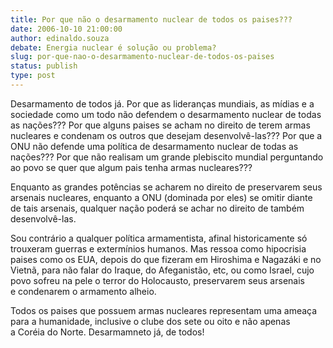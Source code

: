 ```yaml
---
title: Por que não o desarmamento nuclear de todos os paises???
date: 2006-10-10 21:00:00
author: edinaldo.souza
debate: Energia nuclear é solução ou problema?
slug: por-que-nao-o-desarmamento-nuclear-de-todos-os-paises
status: publish 
type: post
---
```


Desarmamento de todos já. Por que as lideranças mundiais, as mídias e a sociedade como um todo não defendem o desarmamento nuclear de todas as nações??? Por que alguns paises se acham no direito de terem armas nucleares e condenam os outros que desejam desenvolvê-las??? Por que a ONU não defende uma política de desarmamento nuclear de todas as nações??? Por que não realisam um grande plebiscito mundial perguntando ao povo se quer que algum pais tenha armas nucleares???


Enquanto as grandes potências se acharem no direito de preservarem seus arsenais nucleares, enquanto a ONU (dominada por eles) se omitir diante de tais arsenais, qualquer nação poderá se achar no direito de também desenvolvê-las.


Sou contrário a qualquer política armamentista, afinal historicamente só trouxeram guerras e extermínios humanos. Mas ressoa como hipocrisia paises como os EUA, depois do que fizeram em Hiroshima e Nagazáki e no Vietnã, para não falar do Iraque, do Afeganistão, etc, ou como Israel, cujo povo sofreu na pele o terror do Holocausto, preservarem seus arsenais e condenarem o armamento alheio. 


Todos os paises que possuem armas nucleares representam uma ameaça para a humanidade, inclusive o clube dos sete ou oito e não apenas a Coréia do Norte. Desarmamneto já, de todos!     


